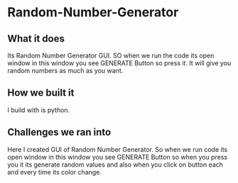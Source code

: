 # Random-Number-Generator

## What it does
Its Random Number Generator GUI. SO when we run the code its open window in this window you see GENERATE Button so press it. It will give you random numbers as much as you want.

## How we built it
I build with is python.

## Challenges we ran into
Here I created GUI of Random Number Generator. So when we run code its open window in this window you see GENERATE Button so when you press you it its generate random values and also when you click on button each and every time its color change.
